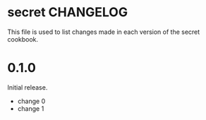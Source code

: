 # secret CHANGELOG

This file is used to list changes made in each version of the secret cookbook.

# 0.1.0

Initial release.

- change 0
- change 1

